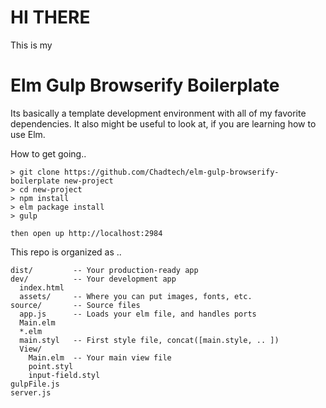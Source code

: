 # HI THERE

This is my 

# Elm Gulp Browserify Boilerplate

Its basically a template development environment with all of my favorite dependencies. It also might be useful to look at, if you are learning how to use Elm.

How to get going..
```
> git clone https://github.com/Chadtech/elm-gulp-browserify-boilerplate new-project
> cd new-project
> npm install
> elm package install
> gulp

then open up http://localhost:2984
```


This repo is organized as ..
```
dist/         -- Your production-ready app
dev/          -- Your development app
  index.html
  assets/     -- Where you can put images, fonts, etc.
source/       -- Source files
  app.js      -- Loads your elm file, and handles ports
  Main.elm
  *.elm
  main.styl   -- First style file, concat([main.style, .. ])
  View/
    Main.elm  -- Your main view file
    point.styl
    input-field.styl
gulpFile.js
server.js

